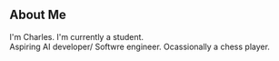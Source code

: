 ## About Me 
I'm Charles. I'm currently a student.<br/>
Aspiring AI developer/ Softwre engineer.
Ocassionally a chess player.
